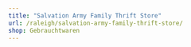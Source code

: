 ```yaml
---
title: "Salvation Army Family Thrift Store"
url: /raleigh/salvation-army-family-thrift-store/
shop: Gebrauchtwaren
---
```

